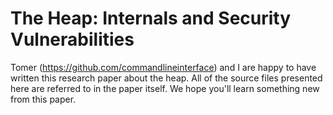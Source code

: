 # The Heap: Internals and Security Vulnerabilities
Tomer (https://github.com/commandlineinterface) and I are happy to have written this research paper about the heap.
All of the source files presented here are referred to in the paper itself.
We hope you'll learn something new from this paper.
